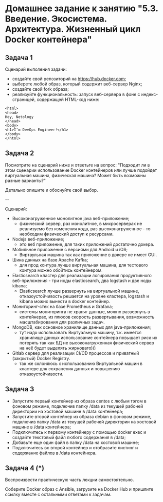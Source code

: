 # Домашнее задание к занятию "5.3. Введение. Экосистема. Архитектура. Жизненный цикл Docker контейнера"
## Задача 1

Сценарий выполения задачи:

- создайте свой репозиторий на https://hub.docker.com;
- выберете любой образ, который содержит веб-сервер Nginx;
- создайте свой fork образа;
- реализуйте функциональность: запуск веб-сервера в фоне с индекс-страницей, содержащей HTML-код ниже:

```
<html>
<head>
Hey, Netology
</head>
<body>
<h1>I’m DevOps Engineer!</h1>
</body>
</html>
```

## Задача 2

Посмотрите на сценарий ниже и ответьте на вопрос: "Подходит ли в этом сценарии использование Docker контейнеров или лучше подойдет виртуальная машина, физическая машина? Может быть возможны разные варианты?"

Детально опишите и обоснуйте свой выбор.

--

Сценарий:

- Высоконагруженное монолитное java веб-приложение; 
  - физический сервер, раз монолитное, в микросерверах не реализуемо без изменения кода,
    раз  высоконагруженное - то необходим физический доступ к ресурсами.
- Nodejs веб-приложение;
  - это веб приложение, для таких приложений достаточно докера.
- Мобильное приложение c версиями для Android и iOS;
  - Виртаульная машина так как приложение в докере не имеет GUI.
- Шина данных на базе Apache Kafka;
  - для прод контура лучше виртуальная машина, для тестового контура можно обойтись контейнером.
- Elasticsearch кластер для реализации логирования продуктивного веб-приложения - три ноды elasticsearch, два logstash и две ноды kibana;
  - Elasticsearсh лучше развернуть на виртуальной машине, отказоустойчивость решается на уровне кластера, 
    logstash и kibana можно вынести в docker контейнер.
- Мониторинг-стек на базе Prometheus и Grafana;
  - системы мониторинга не хранят данные, можно развернуть в контейнерах,
   из плюсов скорость развертывания, возможность масштабирования для различных задач.
- MongoDB, как основное хранилище данных для java-приложения;
  - тут надо использовать Виртуальную машину, т.к. имеется хранилище данных использование контейнера повышает риск их потерять
  так как БД не высоконагруженная физический сервер на неё будет выделять жирновато)))
- Gitlab сервер для реализации CI/CD процессов и приватный (закрытый) Docker Registry.
  - так же склоняюсь к использованию Виртуальной машин в кластере для сохранения данных и повышению отказоустойчивости.

## Задача 3

- Запустите первый контейнер из образа centos c любым тэгом в фоновом режиме, подключив папку /data из текущей рабочей директории на хостовой машине в /data контейнера;
- Запустите второй контейнер из образа debian в фоновом режиме, подключив папку /data из текущей рабочей директории на хостовой машине в /data контейнера;
- Подключитесь к первому контейнеру с помощью docker exec и создайте текстовый файл любого содержания в /data;
- Добавьте еще один файл в папку /data на хостовой машине;
- Подключитесь во второй контейнер и отобразите листинг и содержание файлов в /data контейнера.

## Задача 4 (*)

Воспроизвести практическую часть лекции самостоятельно.

Соберите Docker образ с Ansible, загрузите на Docker Hub и пришлите ссылку вместе с остальными ответами к задачам.

